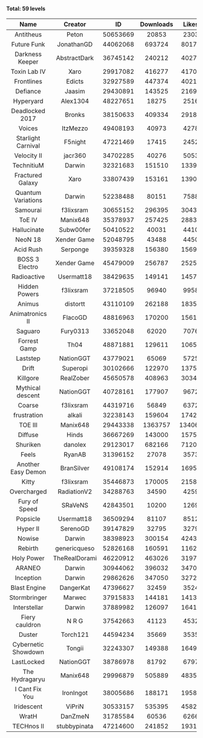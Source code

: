 #### Total: 59 levels

| Name | Creator | ID | Downloads | Likes |
|:---:|:---:|:---:|:---:|:---:|
| Antitheus | Peton | 50653669 | 20853 | 2303
| Future Funk | JonathanGD | 44062068 | 693724 | 80179
| Darkness Keeper | AbstractDark | 36745142 | 240212 | 40272
| Toxin Lab IV | Xaro | 29917082 | 416277 | 41706
| Frontlines | Edicts | 32927589 | 447374 | 40211
| Defiance | Jaasim | 29430891 | 143525 | 21695
| Hyperyard | Alex1304 | 48227651 | 18275 | 2516
| Deadlocked 2017 | Bronks | 38150633 | 409334 | 29180
| Voices | ItzMezzo | 49408193 | 40973 | 4278
| Starlight Carnival | F5night | 47221469 | 17415 | 2452
| Velocity II | jacr360 | 34702285 | 40276 | 5053
| TechnitiuM | Darwin | 32321683 | 151510 | 13398
| Fractured Galaxy  | Xaro | 33807439 | 153161 | 13908
| Quantum Variations | Darwin | 52238488 | 80151 | 7588
| Samourai | f3lixsram | 30655152 | 296395 | 30430
| ToE IV  | Manix648 | 35378937 | 257425 | 28830
| Hallucinate | Subw00fer | 50410522 | 40031 | 4410
| NeoN 18 | Xender Game | 52048795 | 43488 | 4450
| Acid Rush | Serponge | 39359328 | 156380 | 15696
| BOSS 3 Electro | Xender Game | 45479009 | 256787 | 25252
| Radioactive | Usermatt18 | 38429635 | 149141 | 14576
| Hidden Powers | f3lixsram | 37218505 | 96940 | 9958
| Animus | distortt | 43110109 | 262188 | 18358
| Animatronics II | FlacoGD | 48816963 | 170200 | 15616
| Saguaro | Fury0313 | 33652048 | 62020 | 7076
| Forrest Gamp | Th04 | 48871881 | 129611 | 10650
| Laststep | NationGGT | 43779021 | 65069 | 5725
| Drift | Superopi | 30102666 | 122970 | 13752
| Killgore | RealZober | 45650578 | 408963 | 30345
| Mythical descent | NationGGT | 40728161 | 177907 | 9672
| Coarse | f3lixsram | 44319716 | 56849 | 6372
| frustration | alkali | 32238143 | 159604 | 17426
| TOE III | Manix648 | 29443338 | 1363757 | 134060
| Diffuse | Hinds | 36667269 | 143000 | 15759
| Shuriken | danolex | 29123017 | 682166 | 71205
| Feels | RyanAB | 31396152 | 27078 | 3573
| Another Easy Demon | BranSilver | 49108174 | 152914 | 16956
| Kitty | f3lixsram | 35446873 | 170005 | 21582
| Overcharged | RadiationV2 | 34288763 | 34590 | 4259
| Fury of Speed | SRaVeNS | 42843501 | 10200 | 1269
| Popsicle | Usermatt18 | 36509294 | 81107 | 8512
| Hyper II | SerenoGD | 39147829 | 32795 | 3279
| Nowise | Darwin | 38398923 | 300154 | 42439
| Rebirth | genericqueso | 52826168 | 160591 | 11623
| Holy Power | TheRealDorami | 46220912 | 463026 | 31973
| ARANEO | Darwin | 30944062 | 396032 | 34705
| Inception | Darwin | 29862626 | 347050 | 32720
| Blast Engine | DangerKat | 47396627 | 32459 | 3524
| Stormbringer | Marwec | 37915833 | 144181 | 14133
| Interstellar | Darwin | 37889982 | 126097 | 16413
| Fiery cauldron | N R G | 37542663 | 41123 | 4532
| Duster | Torch121 | 44594234 | 35669 | 3535
| Cybernetic Showdown  | Tongii | 32243307 | 149388 | 16496
| LastLocked | NationGGT | 38786978 | 81792 | 6797
| The Hydragaryu | Manix648 | 29996879 | 505889 | 48359
| I Cant Fix You | IronIngot | 38005686 | 188171 | 19587
| Iridescent | ViPriN | 30533157 | 535395 | 45828
| WratH | DanZmeN | 31785584 | 60536 | 6266
| TECHnos II | stubbypinata | 47214600 | 241852 | 19313
